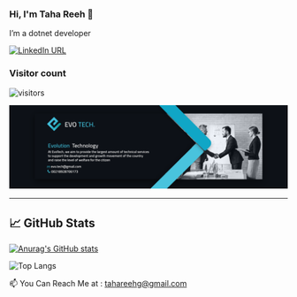 ### Hi, I'm Taha Reeh 👋

I’m a dotnet developer

[![LinkedIn URL](https://img.shields.io/static/v1?color=blue&label=linkedin&logo=linkedin&logoColor=white&style=for-the-badge&message=Connect)](https://www.linkedin.com/in/taha-reeh/)

### Visitor count
 ![visitors](https://visitor-badge.glitch.me/badge?page_id=TahaReeh.TahaReeh&left_color=green&right_color=blue)


<img src="https://github.com/TahaReeh/TahaReeh/blob/Master/forGitHub.png" alt="EvoTech" />

<hr/>



## &#x1f4c8; GitHub Stats

[![Anurag's GitHub stats](https://github-readme-stats.vercel.app/api?username=TahaReeh&show_icons=true&theme=github_dark)](https://github.com/TahaReeh/TahaReeh)

![Top Langs](https://github-readme-stats.vercel.app/api/top-langs/?username=TahaReeh&theme=github_dark&layout=compact)

</p>


📫 You Can Reach Me at : tahareehg@gmail.com

<!---
TahaReeh/TahaReeh is a ✨ special ✨ repository because its `README.md` (this file) appears on your GitHub profile.
You can click the Preview link to take a look at your changes.
--->
